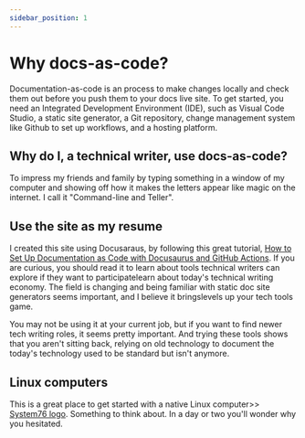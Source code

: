 ```yaml
---
sidebar_position: 1
---
```


# Why docs-as-code?

Documentation-as-code is an process to make changes locally and check them out before you push them to your docs live site. To get started, you need an Integrated Development Environment (IDE), such as Visual Code Studio, a static site generator, a Git repository, change management system like Github to set up workflows, and a hosting platform. 

## Why do I, a technical writer, use docs-as-code?

To impress my friends and family by typing something in a window of my computer and showing off how it makes the letters appear like magic on the internet. I call it "Command-line and Teller".

## Use the site as my resume

I created this site using Docusaraus, by following this great tutorial, [How to Set Up Documentation as Code with Docusaurus and GitHub Actions](https://www.freecodecamp.org/news/set-up-docs-as-code-with-docusaurus-and-github-actions/). If you are curious, you should read it to learn about tools technical writers can explore if they want to participatelearn about today's technical writing economy. The field is changing and being familiar with static doc site generators seems important, and I believe it bringslevels up your tech tools game.

You may not be using it at your current job, but if you want to find newer tech writing roles, it seems pretty important. And trying these tools shows that you aren't sitting back, relying on old technology to document the today's technology used to be standard but isn't anymore.

## Linux computers

This is a great place to get started with a native Linux computer>> [System76 logo](https://system76.com/). Something to think about. In a day or two you'll wonder why you hesitated.